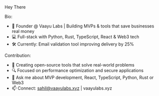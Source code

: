 Hey There

Bio:

- 🚀 Founder @ Vaayu Labs | Building MVPs & tools that save businesses real money
- 💻 Full-stack with Python, Rust, TypeScript, React & Web3 tech
- 🛠️ Currently: Email validation tool improving delivery by 25%

Contribution:

- 🌱 Creating open-source tools that solve real-world problems
- 🔍 Focused on performance optimization and secure applications
- 💬 Ask me about MVP development, React, TypeScript, Python, Rust or Web3
- 📫 Connect: sahil@vaayulabs.xyz | vaayulabs.xyz
